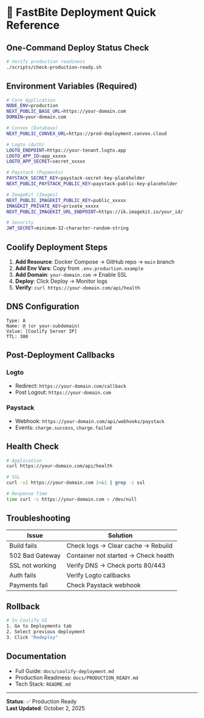 # 🚀 FastBite Deployment Quick Reference

## One-Command Deploy Status Check

```bash
# Verify production readiness
./scripts/check-production-ready.sh
```

## Environment Variables (Required)

```bash
# Core Application
NODE_ENV=production
NEXT_PUBLIC_BASE_URL=https://your-domain.com
DOMAIN=your-domain.com

# Convex (Database)
NEXT_PUBLIC_CONVEX_URL=https://prod-deployment.convex.cloud

# Logto (Auth)
LOGTO_ENDPOINT=https://your-tenant.logto.app
LOGTO_APP_ID=app_xxxxx
LOGTO_APP_SECRET=secret_xxxxx

# Paystack (Payments)
PAYSTACK_SECRET_KEY=paystack-secret-key-placeholder
NEXT_PUBLIC_PAYSTACK_PUBLIC_KEY=paystack-public-key-placeholder

# ImageKit (Images)
NEXT_PUBLIC_IMAGEKIT_PUBLIC_KEY=public_xxxxx
IMAGEKIT_PRIVATE_KEY=private_xxxxx
NEXT_PUBLIC_IMAGEKIT_URL_ENDPOINT=https://ik.imagekit.io/your_id/

# Security
JWT_SECRET=minimum-32-character-random-string
```

## Coolify Deployment Steps

1. **Add Resource**: Docker Compose → GitHub repo → `main` branch
2. **Add Env Vars**: Copy from `.env.production.example`
3. **Add Domain**: `your-domain.com` → Enable SSL
4. **Deploy**: Click Deploy → Monitor logs
5. **Verify**: `curl https://your-domain.com/api/health`

## DNS Configuration

```
Type: A
Name: @ (or your-subdomain)
Value: [Coolify Server IP]
TTL: 300
```

## Post-Deployment Callbacks

### Logto
- Redirect: `https://your-domain.com/callback`
- Post Logout: `https://your-domain.com`

### Paystack
- Webhook: `https://your-domain.com/api/webhooks/paystack`
- Events: `charge.success`, `charge.failed`

## Health Check

```bash
# Application
curl https://your-domain.com/api/health

# SSL
curl -vI https://your-domain.com 2>&1 | grep -i ssl

# Response Time
time curl -s https://your-domain.com > /dev/null
```

## Troubleshooting

| Issue | Solution |
|-------|----------|
| Build fails | Check logs → Clear cache → Rebuild |
| 502 Bad Gateway | Container not started → Check health |
| SSL not working | Verify DNS → Check ports 80/443 |
| Auth fails | Verify Logto callbacks |
| Payments fail | Check Paystack webhook |

## Rollback

```bash
# In Coolify UI
1. Go to Deployments tab
2. Select previous deployment
3. Click "Redeploy"
```

## Documentation

- Full Guide: `docs/coolify-deployment.md`
- Production Readiness: `docs/PRODUCTION_READY.md`
- Tech Stack: `README.md`

---

**Status**: ✅ Production Ready  
**Last Updated**: October 2, 2025
